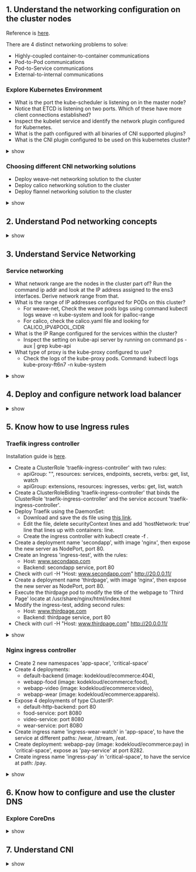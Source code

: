 ## 1. Understand the networking configuration on the cluster nodes
Reference is [here](https://github.com/kubernetes/community/blob/master/contributors/design-proposals/network/networking.md).

There are 4 distinct networking problems to solve:
- Highly-coupled container-to-container communications
- Pod-to-Pod communications
- Pod-to-Service communications
- External-to-internal communications
### Explore Kubernetes Environment
- What is the port the kube-scheduler is listening on in the master node? 
- Notice that ETCD is listening on two ports. Which of these have more client connections established? 
- Inspect the kubelet service and identify the network plugin configured for Kubernetes. 
- What is the path configured with all binaries of CNI supported plugins? 
- What is the CNI plugin configured to be used on this kubernetes cluster? 

<details><summary>show</summary><p>

```bash
netstat -nplt
netstat -anp | grep etcd 
netstat -anp | grep etcd | grep 2379 | wc -l
netstat -anp | grep etcd | grep 2380 | wc -l
ps -aux | grep kubelet
systemctl status kubelet.service
ls /etc/cni/net.d/
```


</p></details>

### Choosing different CNI networking solutions
- Deploy weave-net networking solution to the cluster
- Deploy calico networking solution to the cluster
- Deploy flannel networking solution to the cluster

<details><summary>show</summary><p>

- Deploy weave-net. Documentation is [here](https://www.weave.works/docs/net/latest/kubernetes/kube-addon/).
  ```bash
  kubectl apply -f "https://cloud.weave.works/k8s/net?k8s-version=$(kubectl version | base64 | tr -d '\n')"
  ```
- Deploy calico. Documentation is [here](https://docs.projectcalico.org/v3.8/getting-started/kubernetes/).
  ```bash
  kubectl apply -f https://docs.projectcalico.org/v3.8/manifests/calico.yaml
  ```
- Deploy flannel. Documentation is [here](https://github.com/coreos/flannel#deploying-flannel-manually).
  ```bash
  kubectl apply -f https://raw.githubusercontent.com/coreos/flannel/master/Documentation/kube-flannel.yml
  ```

</p></details>

## 2. Understand Pod networking concepts

<details><summary>show</summary><p>
  


</p></details>

## 3. Understand Service Networking
### Service networking
- What network range are the nodes in the cluster part of? Run the command ip addr and look at the IP address assigned to the ens3 interfaces. Derive network range from that.
- What is the range of IP addresses configured for PODs on this cluster?
  - For weave-net, Check the weave pods logs using command kubectl logs <weave-pod-name> weave -n kube-system and look for ipalloc-range
  - For calico, check the calico.yaml file and looking for CALICO_IPV4POOL_CIDR
- What is the IP Range configured for the services within the cluster?
  - Inspect the setting on kube-api server by running on command ps -aux | grep kube-api
- What type of proxy is the kube-proxy configured to use?
  - Check the logs of the kube-proxy pods. Command: kubectl logs kube-proxy-ft6n7 -n kube-system
<details><summary>show</summary><p>
  


</p></details>

## 4. Deploy and configure network load balancer

<details><summary>show</summary><p>
  


</p></details>

## 5. Know how to use Ingress rules
### Traefik ingress controller
Installation guide is [here](https://docs.traefik.io/user-guide/kubernetes/).
- Create a ClusterRole 'traefik-ingress-controller' with two rules:
  - apiGroup: "", resources: services, endpoints, secrets, verbs: get, list, watch
  - apiGroup: extensions, resources: ingresses, verbs: get, list, watch
- Create  a ClusterRoleBiding 'traefik-ingress-controller' that binds the ClusterRole 'traefik-ingress-controller' and the service account 'traefik-ingress-controller'.
- Deploy Traefik using the DaemonSet:
  - Download and save the ds file using [this link](https://raw.githubusercontent.com/containous/traefik/v1.7/examples/k8s/traefik-ds.yaml).
  - Edit the file, delete securityContext lines and add 'hostNetwork: true' line that lines up with containers: line.
  - Create the ingress controller with kubectl create -f .
- Create a deployment name 'secondapp', with image 'nginx', then expose the new server as NodePort, port 80.
- Create an Ingress 'ingress-test', with the rules:
  - Host: www.secondapp.com
  - Backend: secondapp service, port 80
- Check with curl -H "Host: www.secondapp.com" http://20.0.0.11/
- Create a deployment name 'thirdpage', with image 'nginx', then expose the new server as NodePort, port 80.
- Execute the thirdpage pod to modify the title of the webpage to 'Third Page' locate at /usr/share/nginx/html/index.html
- Modify the ingress-test, adding second rules:
  - Host: www.thirdpage.com
  - Backend: thirdpage service, port 80
- Check with curl -H "Host: www.thirdpage.com" http://20.0.0.11/
 
<details><summary>show</summary><p>
  
- Create a ClusterRole 'traefik-ingress-controller'
  ```bash
  kubectl create clusterrole traefik-ingress-controller --resource=ingresses --verb=get,list,watch \
          --dry-run -o yaml > traefik-cluster-role.yaml
  vim traefik-cluster-role.yaml
  kubectl create -f traefik-cluster-role.yaml
  ```
  ```yaml
  apiVersion: rbac.authorization.k8s.io/v1
  kind: ClusterRole
  metadata:
    name: traefik-ingress-controller
  rules:
  - apiGroups:
    - extensions
    resources:
    - ingresses
    verbs:
    - get
    - list
    - watch
  - apiGroups:
    - ""
    resources:
    - services
    - endpoints
    - secrets
    verbs:
    - get
    - list
    - watch
  ```
- Create a ClusterRoleBinding 'traefik-ingress-controller'
  ```bash
  kubectl create clusterrolebinding traefik-ingress-controller --clusterrole=traefik-ingress-controller \
          --serviceaccount=kube-system:traefik-ingress-controller
  ```
- Deploy Traefik using the DaemonSet:
  ```bash
  wget https://raw.githubusercontent.com/containous/traefik/v1.7/examples/k8s/traefik-ds.yaml -O traefik-ds.yaml
  vim traefik-ds.yaml
  kubectl create -f traefik-ds.yaml
  ```
- Create deployment secondapp
  ```bash
  kubectl create deployment secondapp --image=nginx
  kubectl expose deployment secondapp --type=NodePort --port=80
  ```
- Create an Ingress 'ingress-test': reference is [here](https://kubernetes.io/docs/concepts/services-networking/ingress/#name-based-virtual-hosting).
  ```bash
  vim ingress-test.yaml
  ```
  ```yaml
  apiVersion: networking.k8s.io/v1beta1
  kind: Ingress
  metadata:
    name: ingress-test
  spec:
    rules:
    - host: www.secondapp.com
      http:
        paths:
        - backend:
            serviceName: secondapp
            servicePort: 80
  ```
  ```bash
  kubectl create -f ingress-test.yaml
  curl -H "Host: www.secondapp.com" http://20.0.0.11
  ```
- Create deployment thirdpage, edit the deployment to add the [custom dnspolicy](https://kubernetes.io/docs/concepts/services-networking/dns-pod-service/#pod-s-dns-config).
  ```bash
  kubectl create deployment thirdpage --image=nginx
  kubectl expose deployment thirdpage --type=NodePort --port=80
  kubectl edit deployement thirdpage
  ```
  ```yaml
      spec:
        containers:
        - image: nginx
          imagePullPolicy: Always
          name: nginx
        dnsConfig:
          nameservers:
          - 8.8.8.8
        dnsPolicy: None
  ```
- Execute the thirdpage pod to modify nginx webpage title.
  ```bash
  kubectl exec thirdpage-658458994f-77mhs -it -- /bin/bash
  apt-get update
  apt-get install vim -y
  vim /usr/share/nginx/html/index.html
  ```
- Modify the ingress-test, adding second rules:
  ```bash
  kubectl edit ingress ingress-test
  ```
  ```yaml
  spec:
    rules:
    - host: www.secondapp.com
      http:
        paths:
        - backend:
            serviceName: secondapp
            servicePort: 80
    - host: www.thirdpage.com
      http:
        paths:
        - backend:
            serviceName: thirdpage
            servicePort: 80
    ```
- Check with curl
  ```bash
  curl -H "Host: www.thirdpage.com" http://20.0.0.11
  curl -H "Host: www.secondapp.com" http://20.0.0.11
  ```

</p></details>

### Nginx ingress controller
- Create 2 new namespaces 'app-space', 'critical-space'
- Create 4 deployments: 
  - default-backend (image: kodekloud/ecommerce:404),
  - webapp-food (image: kodekloud/ecommerce:food), 
  - webapp-video (image: kodekloud/ecommerce:video), 
  - webapp-wear (image: kodekloud/ecommerce:apparels).
- Expose 4 deployments of type ClusterIP:
  - default-http-backend: port 80
  - food-service: port 8080
  - video-service: port 8080
  - wear-service: port 8080
- Create ingress name 'ingress-wear-watch' in 'app-space', to have the service at different paths: /wear, /stream, /eat.
- Create deployment: webapp-pay (image: kodekloud/ecommerce:pay) in 'critical-space', expose as 'pay-service' at port 8282.
- Create ingress name 'ingress-pay' in 'critical-space', to have the service at path: /pay.
<details><summary>show</summary><p>
  
- Create two namespaces:
  ```bash
  kubectl create ns app-space
  kubectl create ns critical-space
  ```
- Create 4 deployments
  ```bash
  kubectl create deployment default-backend --image=kodekloud/ecommerce:404 --namespace=app-space
  kubectl create deployment webapp-food --image=kodekloud/ecommerce:food --namespace=app-space
  kubectl create deployment webapp-video --image=kodekloud/ecommerce:video --namespace=app-space
  kubectl create deployment webapp-wear --image=kodekloud/ecommerce:apparels --namespace=app-space
  ```
- Expose 4 deployments:
  ```bash
  kubectl -n app-space expose deployment default-backend --type=ClusterIP --port=80 --name= default-http-backend
  kubectl -n app-space expose deployment webapp-food --type=ClusterIP --port=8080 --name=food-service
  kubectl -n app-space expose deployment webapp-video --type=ClusterIP --port=8080 --name=video-service
  kubectl -n app-space expose deployment webapp-wear --type=ClusterIP --port=8080 --name=wear-service
  ```
- Create ingress name 'ingress-wear-watch':
  ```bash
  vim ingress-wear-watch.yaml
  ```
  ```yaml
  apiVersion: networking.k8s.io/v1beta1
  kind: Ingress
  metadata:
    name: ingress-wear-watch
    namespace: app-space
    annotations:
      kubernetes.io/ingress.class: traefik
      traefik.frontend.rule.type: PathPrefixStrip
  spec:
    rules:
    - http:
        paths:
        - path: /wear
          backend:
            serviceName: wear-service
            servicePort: 8080
        - path: /stream
          backend:
            serviceName: video-service
            servicePort: 8080
        - path: /eat
          backend:
            serviceName: food-service
            servicePort: 8080
  ```
  ```bash
  kubectl create -f ingress-wear-watch.yaml
  ```

</p></details>

## 6. Know how to configure and use the cluster DNS
### Explore CoreDns
<details><summary>show</summary><p>
  


</p></details>

## 7. Understand CNI

<details><summary>show</summary><p>
  


</p></details>


